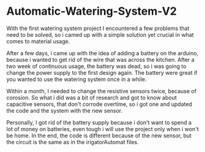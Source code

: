 # Automatic-Watering-System-V2
With the first watering system project I encountered a few problems that need to be solved, so i camed up with a simple solution yet crucial in what comes to material usage.

After a few days, i came up with the idea of adding a battery on the arduino, because i wanted to get rid of the wire that was across the kitchen. After a two week of continuous usage, the battery was dead, so i was going to change the power supply to the first design again. The battery were great if you wanted to use the watering system once in a while.

Within a month, I needed to change the resistive sensors twice, because of corosion. So what i did was a bit of research and got to know about capacitive sensors, that don't corrode overtime, so i got one and updated the code and the system with the new sensor.

Personally, I got rid of the battery supply because i don't want to spend a lot of money on batteries, even tough i will use the project only when i won't be home.
In the end, the code is different because of the new sensor, but the circuit is the same as in the irigatorAutomat files.
